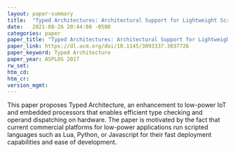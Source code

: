 ```yaml
---
layout: paper-summary
title:  "Typed Architectures: Architectural Support for Lightweight Scripting"
date:   2021-08-26 20:44:00 -0500
categories: paper
paper_title: "Typed Architectures: Architectural Support for Lightweight Scripting"
paper_link: https://dl.acm.org/doi/10.1145/3093337.3037726
paper_keyword: Typed Architecture
paper_year: ASPLOS 2017
rw_set:
htm_cd:
htm_cr:
version_mgmt:
---
```


This paper proposes Typed Architecture, an enhancement to low-power IoT and embedded processors that enables efficient
type checking and operand dispatching on hardware.
The paper is motivated by the fact that current commercial platforms for low-power applications run scripted languages
such as Lua, Python, or Javascript for their fast deployment capabilities and ease of development.
